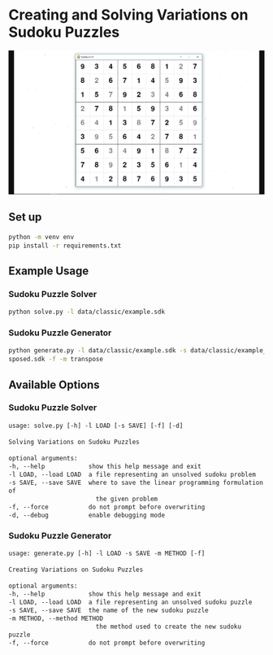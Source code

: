 # Creating and Solving Variations on Sudoku Puzzles

![alt text](img/solver.png)

## Set up

```bash
python -m venv env
pip install -r requirements.txt
```

## Example Usage

### Sudoku Puzzle Solver

```bash
python solve.py -l data/classic/example.sdk
```

### Sudoku Puzzle Generator

```bash
python generate.py -l data/classic/example.sdk -s data/classic/example_tran
sposed.sdk -f -m transpose
```

## Available Options

### Sudoku Puzzle Solver

    usage: solve.py [-h] -l LOAD [-s SAVE] [-f] [-d]

    Solving Variations on Sudoku Puzzles

    optional arguments:
    -h, --help            show this help message and exit
    -l LOAD, --load LOAD  a file representing an unsolved sudoku problem
    -s SAVE, --save SAVE  where to save the linear programming formulation of
                            the given problem
    -f, --force           do not prompt before overwriting
    -d, --debug           enable debugging mode

### Sudoku Puzzle Generator

    usage: generate.py [-h] -l LOAD -s SAVE -m METHOD [-f]

    Creating Variations on Sudoku Puzzles

    optional arguments:
    -h, --help            show this help message and exit
    -l LOAD, --load LOAD  a file representing an unsolved sudoku puzzle
    -s SAVE, --save SAVE  the name of the new sudoku puzzle
    -m METHOD, --method METHOD
                            the method used to create the new sudoku puzzle
    -f, --force           do not prompt before overwriting
